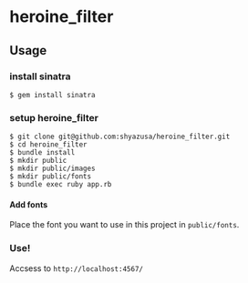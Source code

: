 # heroine_filter

## Usage

### install sinatra

```
$ gem install sinatra
```

### setup heroine_filter

```
$ git clone git@github.com:shyazusa/heroine_filter.git
$ cd heroine_filter
$ bundle install
$ mkdir public
$ mkdir public/images
$ mkdir public/fonts
$ bundle exec ruby app.rb
```

#### Add fonts

Place the font you want to use in this project in `public/fonts`.

### Use!

Accsess to `http://localhost:4567/`
